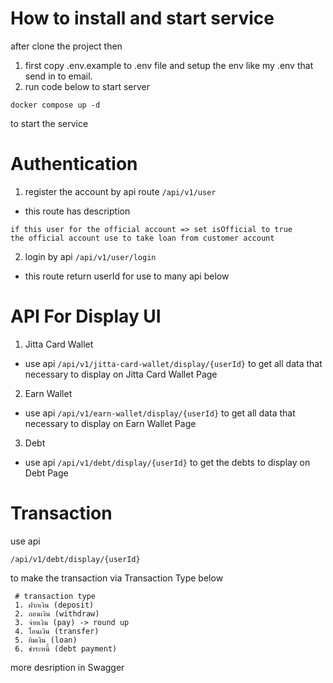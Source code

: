 # How to install and start service

after clone the project then

1. first copy .env.example to .env file and setup the env like my .env that send in to email.
2. run code below to start server

```
docker compose up -d
```

to start the service

# Authentication

1. register the account by api route
   `/api/v1/user`

- this route has description

```
if this user for the official account => set isOfficial to true
the official account use to take loan from customer account
```

2. login by api
   `/api/v1/user/login`

- this route return userId for use to many api below

# API For Display UI

1. Jitta Card Wallet

- use api
  `/api/v1/jitta-card-wallet/display/{userId}`
  to get all data that necessary to display on Jitta Card Wallet Page

2. Earn Wallet

- use api
  `/api/v1/earn-wallet/display/{userId}`
  to get all data that necessary to display on Earn Wallet Page

3. Debt

- use api
  `/api/v1/debt/display/{userId}`
  to get the debts to display on Debt Page

# Transaction

use api

```
/api/v1/debt/display/{userId}
```

to make the transaction via Transaction Type below

```
 # transaction type
 1. ฝากเงิน (deposit)
 2. ถอนเงิน (withdraw)
 3. จ่ายเงิน (pay) -> round up
 4. โอนเงิน (transfer)
 5. ยิมเงิน (loan)
 6. ชำระหนี้ (debt payment)
```

more desription in Swagger
